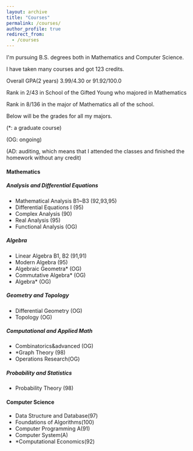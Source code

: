 ```yaml
---
layout: archive
title: "Courses"
permalink: /courses/
author_profile: true
redirect_from:
  - /courses
---
```


I'm pursuing B.S. degrees both in Mathematics and Computer Science.

I have taken many courses and got 123 credits.

Overall GPA(2 years) 3.99/4.30 or 91.92/100.0

Rank in 2/43 in School of the Gifted Young who majored in Mathematics

Rank in 8/136 in the major of Mathematics all of the school.



Below will be the grades for all my majors.

(*: a graduate course)

(OG: ongoing)

(AD: auditing, which means that I attended the classes and finished the homework without any credit)

#### Mathematics

##### Analysis and Differential Equations

- Mathematical Analysis B1~B3 (92,93,95)
- Differential Equations I (95)
- Complex Analysis (90)
- Real Analysis (95)
- Functional Analysis (OG)

##### Algebra

- Linear Algebra B1, B2 (91,91)
- Modern Algebra (95)
- Algebraic Geometra* (OG)
- Commutative Algebra* (OG)
- Algebra* (OG)

##### Geometry and Topology

- Differential Geometry (OG)
- Topology (OG)

##### Computational and Applied Math

- Combinatorics&advanced (OG)
- *Graph Theory (98)
-  Operations Research(OG)

##### Probability and Statistics

- Probability Theory (98)

#### Computer Science

- Data Structure and Database(97)
- Foundations of Algorithms(100)
- Computer Programming A(91)
- Computer System(A)
- *Computational Economics(92)
